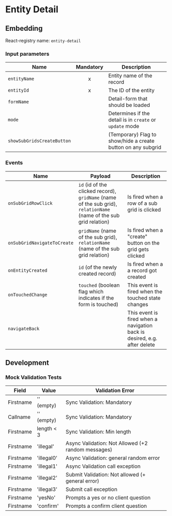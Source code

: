 # Entity Detail

## Embedding

React-registry name: `entity-detail`

### Input parameters

| Name                   | Mandatory | Description
|------------------------|:---------:|-------------
| `entityName`           | x         | Entity name of the record
| `entityId`             | x         | The ID of the entity 
| `formName`             |           | Detail-form that should be loaded
| `mode`                 |           | Determines if the detail is in `create` or `update` mode
| `showSubGridsCreateButton`|        | (Temporary) Flag to show/hide a create button on any subgrid

### Events

| Name                        | Payload                                                                                                            | Description
|-----------------------------|--------------------------------------------------------------------------------------------------------------------|-------------
| `onSubGridRowClick`         | `id` (id of the clicked record), `gridName` (name of the sub grid), `relationName` (name of the sub grid relation) | Is fired when a row of a sub grid is clicked
| `onSubGridNavigateToCreate` | `gridName` (name of the sub grid), `relationName` (name of the sub grid relation)                                  | Is fired when a "create" button on the grid gets clicked
| `onEntityCreated`           | `id` (of the newly created record)                                                                                 | Is fired when a a record got created
| `onTouchedChange`           | `touched` (boolean flag which indicates if the form is touched)                                                    | This event is fired when the touched state changes
| `navigateBack`              |                                                                                                                    | This event is fired when a navigation back is desired, e.g. after delete

## Development
### Mock Validation Tests

| Field     	| Value      	| Validation Error                                       	|
|-----------	|------------	|--------------------------------------------------------	|
| Firstname 	| '' (empty) 	| Sync Validation: Mandatory                             	|
| Callname  	| '' (empty) 	| Sync Validation: Mandatory                             	|
| Firstname 	| length < 3 	| Sync Validation: Min length                            	|
| Firstname 	| 'illegal'  	| Async Validation: Not Allowed (+2 random messages)      |
| Firstname 	| 'illegal0'  | Async Validation: general random error                  |
| Firstname 	| 'illegal1' 	| Async Validation call exception                        	|
| Firstname 	| 'illegal2' 	| Submit Validation: Not allowed  (+ general error)      	|
| Firstname 	| 'illegal3' 	| Submit call exception                                  	|
| Firstname 	| 'yesNo' 	  | Prompts a yes or no client question                    	|
| Firstname 	| 'confirm' 	| Prompts a confirm client question                     	|
